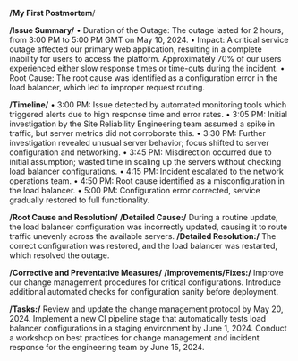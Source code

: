 **/My First Postmortem**/

**/Issue Summary/**
• Duration of the Outage: The outage lasted for 2 hours, from 3:00 PM to 5:00 PM GMT on May 10, 2024.
• Impact: A critical service outage affected our primary web application, resulting in a complete inability for users to access the platform. Approximately 70% of our users experienced either slow response times or time-outs during the incident.
• Root Cause: The root cause was identified as a configuration error in the load balancer, which led to improper request routing.

**/Timeline/**
• 3:00 PM: Issue detected by automated monitoring tools which triggered alerts due to high response time and error rates.
• 3:05 PM: Initial investigation by the Site Reliability Engineering team assumed a spike in traffic, but server metrics did not corroborate this.
• 3:30 PM: Further investigation revealed unusual server behavior; focus shifted to server configuration and networking.
• 3:45 PM: Misdirection occurred due to initial assumption; wasted time in scaling up the servers without checking load balancer configurations.
• 4:15 PM: Incident escalated to the network operations team.
• 4:50 PM: Root cause identified as a misconfiguration in the load balancer.
• 5:00 PM: Configuration error corrected, service gradually restored to full functionality.

**/Root Cause and Resolution/**
**/Detailed Cause:/** During a routine update, the load balancer configuration was incorrectly updated, causing it to route traffic unevenly across the available servers.
**/Detailed Resolution:/** The correct configuration was restored, and the load balancer was restarted, which resolved the outage.

**/Corrective and Preventative Measures/**
**/Improvements/Fixes:/** Improve our change management procedures for critical configurations. Introduce additional automated checks for configuration sanity before deployment.

**/Tasks:/**
Review and update the change management protocol by May 20, 2024.
Implement a new CI pipeline stage that automatically tests load balancer configurations in a staging environment by June 1, 2024.
Conduct a workshop on best practices for change management and incident response for the engineering team by June 15, 2024.
